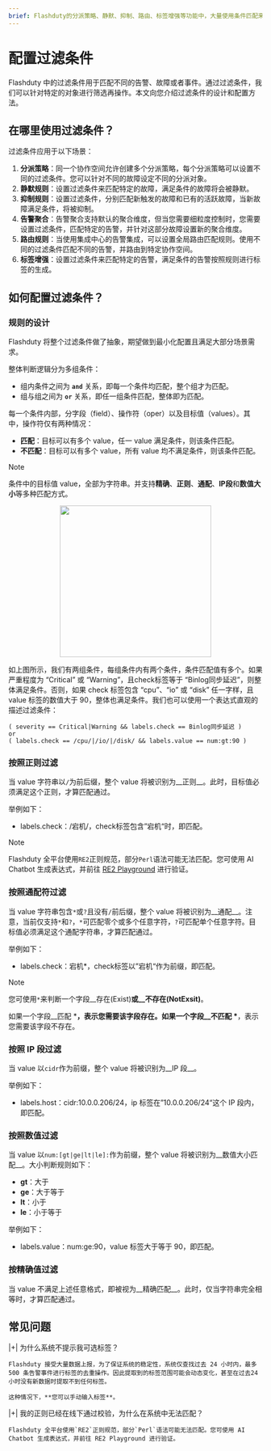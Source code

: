 ```yaml
---
brief: Flashduty的分派策略、静默、抑制、路由、标签增强等功能中，大量使用条件匹配来过滤特定告警或故障，本文介绍如何配置这些条件
---
```


# 配置过滤条件

Flashduty 中的过滤条件用于匹配不同的告警、故障或者事件。通过过滤条件，我们可以针对特定的对象进行筛选再操作。本文向您介绍过滤条件的设计和配置方法。

## 在哪里使用过滤条件？

过滤条件应用于以下场景：

1. **分派策略**：同一个协作空间允许创建多个分派策略，每个分派策略可以设置不同的过滤条件。您可以针对不同的故障设定不同的分派对象。
2. **静默规则**：设置过滤条件来匹配特定的故障，满足条件的故障将会被静默。
3. **抑制规则**：设置过滤条件，分别匹配新触发的故障和已有的活跃故障，当新故障满足条件，将被抑制。
4. **告警聚合**：告警聚合支持默认的聚合维度，但当您需要细粒度控制时，您需要设置过滤条件，匹配特定的告警，并针对这部分故障设置新的聚合维度。
5. **路由规则**：当使用集成中心的告警集成，可以设置全局路由匹配规则。使用不同的过滤条件匹配不同的告警，并路由到特定协作空间。
6. **标签增强**：设置过滤条件来匹配特定的告警，满足条件的告警按照规则进行标签的生成。

## 如何配置过滤条件？

### 规则的设计

Flashduty 将整个过滤条件做了抽象，期望做到最小化配置且满足大部分场景需求。

整体判断逻辑分为多组条件：
- 组内条件之间为 **`and`** 关系，即每一个条件均匹配，整个组才为匹配。
- 组与组之间为 **`or`** 关系，即任一组条件匹配，整体即为匹配。

每一个条件内部，分字段（field）、操作符（oper）以及目标值（values）。其中，操作符仅有两种情况：
- __匹配__：目标可以有多个 value，任一 value 满足条件，则该条件匹配。
- __不匹配__：目标可以有多个 value，所有 value 均不满足条件，则该条件匹配。

> [!NOTE]
> 条件中的目标值 value，全部为字符串。并支持**精确**、**正则**、**通配**、**IP段**和**数值大小**等多种匹配方式。

<img src="https://fcdoc.github.io/img/zh/-Vf5HeXq1VMVm1O5j6DdBa2sqiWJKeYxnCN3b9ZTt84.avif" style="display: block; margin: 0 auto;" height="300">

如上图所示，我们有两组条件，每组条件内有两个条件，条件匹配值有多个。如果严重程度为 “Critical” 或 “Warning”，且check标签等于 “Binlog同步延迟”，则整体满足条件。否则，如果 check 标签包含 “cpu”、“io” 或 “disk” 任一字样，且 value 标签的数值大于 90，整体也满足条件。我们也可以使用一个表达式直观的描述过滤条件：

```
( severity == Critical|Warning && labels.check == Binlog同步延迟 )
or
( labels.check == /cpu/|/io/|/disk/ && labels.value == num:gt:90 )
```

### 按照正则过滤

当 value 字符串以`/`为前后缀，整个 value 将被识别为__正则__。此时，目标值必须满足这个正则，才算匹配通过。

举例如下：
- labels.check：/宕机/，check标签包含”宕机“时，即匹配。

> [!NOTE]
> Flashduty 全平台使用`RE2`正则规范，部分`Perl`语法可能无法匹配。您可使用 AI Chatbot 生成表达式，并前往 [RE2 Playground](https://re2js.leopard.in.ua/) 进行验证。

### 按照通配符过滤

当 value 字符串包含`*`或`?`且没有`/`前后缀，整个 value 将被识别为__通配__。注意，当前仅支持`*`和`?`，`*`可匹配零个或多个任意字符，`?`可匹配单个任意字符。目标值必须满足这个通配字符串，才算匹配通过。

举例如下：
- labels.check：宕机*，check标签以”宕机“作为前缀，即匹配。

> [!NOTE]
> 您可使用`*`来判断一个字段__存在(Exist)__或__不存在(NotExsit)__。
>
> 如果一个字段__匹配 *__，表示您需要该字段存在。如果一个字段__不匹配 *__，表示您需要该字段不存在。

### 按照 IP 段过滤

当 value 以`cidr`作为前缀，整个 value 将被识别为__IP 段__。

举例如下：
- labels.host：cidr:10.0.0.206/24，ip 标签在”10.0.0.206/24“这个 IP 段内，即匹配。

### 按照数值过滤

当 value 以`num:[gt|ge|lt|le]:`作为前缀，整个 value 将被识别为__数值大小匹配__。大小判断规则如下：
- **gt**：大于
- **ge**：大于等于
- **lt**：小于
- **le**：小于等于

举例如下：
- labels.value：num:ge:90，value 标签大于等于 90，即匹配。

### 按精确值过滤

当 value 不满足上述任意格式，即被视为__精确匹配__。此时，仅当字符串完全相等时，才算匹配通过。

## 常见问题

|+| 为什么系统不提示我可选标签？

    Flashduty 接受大量数据上报，为了保证系统的稳定性，系统仅查找过去 24 小时内，最多 500 条告警事件进行标签的去重操作。因此提取到的标签范围可能会动态变化，甚至在过去24小时没有新数据时提取不到任何标签。

    这种情况下，**您可以手动输入标签**。

|+| 我的正则已经在线下通过校验，为什么在系统中无法匹配？

    Flashduty 全平台使用`RE2`正则规范，部分`Perl`语法可能无法匹配。您可使用 AI Chatbot 生成表达式，并前往 RE2 Playground 进行验证。